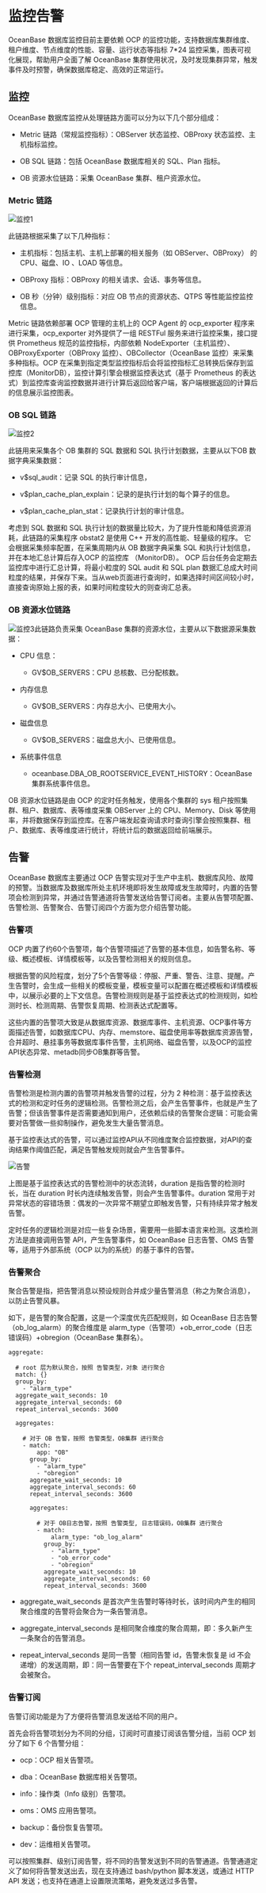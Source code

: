 # 监控告警

OceanBase 数据库监控目前主要依赖 OCP 的监控功能，支持数据库集群维度、租户维度、节点维度的性能、容量、运行状态等指标 7\*24 监控采集，图表可视化展现，帮助用户全面了解 OceanBase 集群使用状况，及时发现集群异常，触发事件及时预警，确保数据库稳定、高效的正常运行。

## 监控

OceanBase 数据库监控从处理链路方面可以分为以下几个部分组成：

* Metric 链路（常规监控指标）：OBServer 状态监控、OBProxy 状态监控、主机指标监控。

* OB SQL 链路：包括 OceanBase 数据库相关的 SQL、Plan 指标。

* OB 资源水位链路：采集 OceanBase 集群、租户资源水位。

### Metric 链路

![监控1](https://help-static-aliyun-doc.aliyuncs.com/assets/img/zh-CN/1473623461/p357862.jpg)

此链路根据采集了以下几种指标：

* 主机指标：包括主机、主机上部署的相关服务（如 OBServer、OBProxy） 的 CPU、磁盘、IO 、LOAD 等信息。

* OBProxy 指标：OBProxy 的相关请求、会话、事务等信息。

* OB 秒（分钟）级别指标：对应 OB 节点的资源状态、QTPS 等性能监控监控信息。

Metric 链路依赖部署 OCP 管理的主机上的 OCP Agent 的 ocp_exporter 程序来进行采集，ocp_exporter 对外提供了一组 RESTFul 服务来进行监控采集，接口提供 Prometheus 规范的监控指标，内部依赖 NodeExporter（主机监控）、OBProxyExporter（OBProxy 监控）、OBCollector（OceanBase 监控）来采集多种指标。OCP 在采集到指定类型监控指标后会将监控指标汇总转换后保存到监控库（MonitorDB），监控计算引擎会根据监控表达式（基于 Prometheus 的表达式）到监控库查询监控数据并进行计算后返回给客户端，客户端根据返回的计算后的信息展示监控图表。

### OB SQL 链路

![监控2](https://help-static-aliyun-doc.aliyuncs.com/assets/img/zh-CN/2473623461/p357863.jpg)

此链用来采集各个 OB 集群的 SQL 数据和 SQL 执行计划数据，主要从以下OB 数据字典采集数据：

* v$sql_audit：记录 SQL 的执行审计信息，

* v$plan_cache_plan_explain：记录的是执行计划的每个算子的信息。

* v$plan_cache_plan_stat：记录执行计划的审计信息。

考虑到 SQL 数据和 SQL 执行计划的数据量比较大，为了提升性能和降低资源消耗，此链路的采集程序 obstat2 是使用 C++ 开发的高性能、轻量级的程序。 它会根据采集频率配置，在采集周期内从 OB 数据字典采集 SQL 和执行计划信息，并在本地汇总计算后存入OCP 的监控库 （MonitorDB）。 OCP 后台任务会定期去监控库中进行汇总计算，将最小粒度的 SQL audit 和 SQL plan 数据汇总成大时间粒度的结果，并保存下来。当从web页面进行查询时，如果选择时间区间较小时，直接查询原始上报的表，如果时间粒度较大的则查询汇总表。

### OB 资源水位链路

![监控3](https://help-static-aliyun-doc.aliyuncs.com/assets/img/zh-CN/2473623461/p350580.jpg)此链路负责采集 OceanBase 集群的资源水位，主要从以下数据源采集数据：

* CPU 信息：

  * GV$OB_SERVERS：CPU 总核数、已分配核数。

* 内存信息

  * GV$OB_SERVERS：内存总大小、已使用大小。

* 磁盘信息

  * GV$OB_SERVERS：磁盘总大小、已使用信息。

* 系统事件信息

  * oceanbase.DBA_OB_ROOTSERVICE_EVENT_HISTORY：OceanBase 集群系统事件信息。

OB 资源水位链路是由 OCP 的定时任务触发，使用各个集群的 sys 租户按照集群、租户、数据库、表等维度采集 OBServer 上的 CPU、Memory、Disk 等使用率，并将数据保存到监控库。在客户端发起查询请求时查询引擎会按照集群、租户、数据库、表等维度进行统计，将统计后的数据返回给前端展示。

## 告警

OceanBase 数据库主要通过 OCP 告警实现对于生产中主机、数据库风险、故障的预警。当数据库及数据库所处主机环境即将发生故障或发生故障时，内置的告警项会检测到异常，并通过告警通道将告警发送给告警订阅者。主要从告警项配置、告警检测、告警聚合、告警订阅四个方面为您介绍告警功能。

### 告警项

OCP 内置了约60个告警项，每个告警项描述了告警的基本信息，如告警名称、等级、概述模板、详情模板等，以及告警检测相关的规则信息。

根据告警的风险程度，划分了5个告警等级：停服、严重、警告、注意、提醒。产生告警时，会生成一些相关的模板变量，模板变量可以配置在概述模板和详情模板中，以展示必要的上下文信息。告警检测规则是基于监控表达式的检测规则，如检测时长、检测周期、告警恢复周期、检测表达式配置等。

这些内置的告警项大致是从数据库资源、数据库事件、主机资源、OCP事件等方面描述告警，如数据库CPU、内存、memstore、磁盘使用率等数据库资源告警，合并超时、悬挂事务等数据库事件告警，主机网络、磁盘告警，以及OCP的监控API状态异常、metadb同步OB集群等告警。

### 告警检测

告警检测是检测内置的告警项并触发告警的过程，分为 2 种检测：基于监控表达式的检测和定时任务的逻辑检测。告警检测之后，会产生告警事件，也就是产生了告警；但该告警事件是否需要通知到用户，还依赖后续的告警聚合逻辑：可能会需要对告警做一些抑制操作，避免发生大量告警消息。

基于监控表达式的告警，可以通过监控API从不同维度聚合监控数据，对API的查询结果作阈值匹配，满足告警触发规则就会产生告警事件。

![告警](https://help-static-aliyun-doc.aliyuncs.com/assets/img/zh-CN/2473623461/p357868.jpg)

上图是基于监控表达式的告警检测中的状态流转，duration 是指告警的检测时长，当在 duration 时长内连续触发告警，则会产生告警事件。duration 常用于对异常状态的容错场景：偶发的一次异常不期望立即触发告警，只有持续异常才触发告警。

定时任务的逻辑检测是对应一些复杂场景，需要用一些脚本语言来检测。这类检测方法是直接调用告警 API，产生告警事件，如 OceanBase 日志告警、OMS 告警等，适用于外部系统（OCP 以为的系统）的基于事件的告警。

### 告警聚合

聚合告警是指，把告警消息以预设规则合并成少量告警消息（称之为聚合消息），以防止告警风暴。

如下，是告警的聚合配置，这是一个深度优先匹配规则，如 OceanBase 日志告警（ob_log_alarm）的聚合维度是 alarm_type（告警项）+ob_error_code（日志错误码）+obregion（OceanBase 集群名）。

```code
aggregate:

  # root 层为默认聚合，按照 告警类型，对象 进行聚合
  match: {}
  group_by:
    - "alarm_type"
  aggregate_wait_seconds: 10
  aggregate_interval_seconds: 60
  repeat_interval_seconds: 3600

  aggregates:

    # 对于 OB 告警，按照 告警类型，OB集群 进行聚合
    - match:
        app: "OB"
      group_by:
        - "alarm_type"
        - "obregion"
      aggregate_wait_seconds: 10
      aggregate_interval_seconds: 60
      repeat_interval_seconds: 3600

      aggregates:

        # 对于 OB日志告警，按照 告警类型, 日志错误码，OB集群 进行聚合
        - match:
            alarm_type: "ob_log_alarm"
          group_by:
            - "alarm_type"
            - "ob_error_code"
            - "obregion"
          aggregate_wait_seconds: 10
          aggregate_interval_seconds: 60
          repeat_interval_seconds: 3600
```

* aggregate_wait_seconds 是首次产生告警时等待时长，该时间内产生的相同聚合维度的告警将会聚合为一条告警消息。

* aggregate_interval_seconds 是相同聚合维度的聚合周期，即：多久新产生一条聚合的告警消息。

* repeat_interval_seconds 是同一告警（相同告警 id，告警未恢复是 id 不会递增）的发送周期，即：同一告警要在下个 repeat_interval_seconds 周期才会被聚合。

### 告警订阅

告警订阅功能是为了方便将告警消息发送给不同的用户。

首先会将告警项划分为不同的分组，订阅时可直接订阅该告警分组，当前 OCP 划分了如下 6 个告警分组：

* ocp：OCP 相关告警项。

* dba：OceanBase 数据库相关告警项。

* info：操作类（Info 级别）告警项。

* oms：OMS 应用告警项。

* backup：备份恢复告警项。

* dev：运维相关告警项。

可以按照集群、级别订阅告警，将不同的告警发送到不同的告警通道。告警通道定义了如何将告警发送出去，现在支持通过 bash/python 脚本发送，或通过 HTTP API 发送；也支持在通道上设置限流策略，避免发送过多告警。
